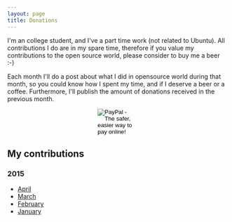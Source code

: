 ```yaml
---
layout: page
title: Donations
---
```


I'm an college student, and I've a part time work (not related to Ubuntu). All
contributions I do are in my spare time, therefore if you value my contributions
to the open source world, please consider to buy me a beer :-)

Each month I'll do a post about what I did in opensource world during that
month, so you could know how I spent my time, and if I deserve a beer or a
coffee. Furthermore, I'll publish the amount of donations received in the
previous month.

<form action="https://www.paypal.com/cgi-bin/webscr" method="post" target="_top" style="margin: 0 auto; width: 92px">
<input type="hidden" name="cmd" value="_s-xclick">
<input type="hidden" name="hosted_button_id" value="5E39N8EMZBCA2">
<input type="image" src="https://www.paypalobjects.com/en_US/i/btn/btn_donate_LG.gif" border="0" name="submit" alt="PayPal - The safer, easier way to pay online!">
<img alt="" border="0" src="https://www.paypalobjects.com/it_IT/i/scr/pixel.gif" width="1" height="1">
</form>

## My contributions

### 2015

- [April][apr15]
- [March][mar15]
- [February][feb15]
- [January][jan15]


[jan15]: http://rpadovani.com/my-contributions-jan-15/
[feb15]: http://rpadovani.com/my-contributions-feb-15/
[mar15]: http://rpadovani.com/my-contributions-mar-15/
[apr15]: http://rpadovani.com/my-contributions-apr-15/

